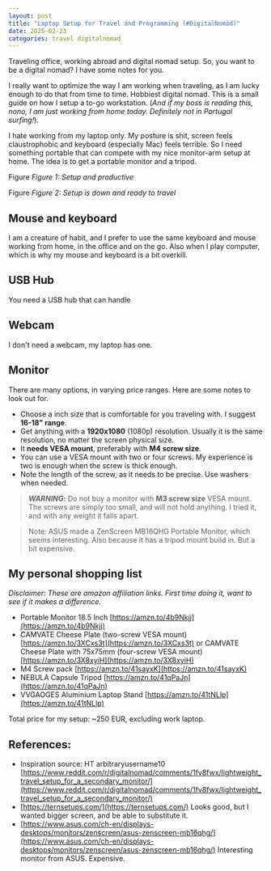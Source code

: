 ```yaml
---
layout: post
title: "Laptop Setup for Travel and Programming (#DigitalNomad)"
date: 2025-02-23
categories: travel digitalnomad
---
```


Traveling office, working abroad and digital nomad setup.
So, you want to be a digital nomad? I have some notes for you.

I really want to optimize the way I am working when traveling,
as I am lucky enough to do that from time to time. Hobbiest digital nomad.
This is a small guide on how I setup a to-go workstation.
(*And if my boss is reading this, nono, I am just working from home today. Definitely not in Portugal surfing!*).

I hate working from my laptop only. My posture is shit, screen feels claustrophobic and keyboard (especially Mac) feels terrible. So I need something portable that can compete with my nice monitor-arm setup at home. The idea is to get a portable monitor and a tripod.

Figure
*Figure 1: Setup and productive*

Figure
*Figure 2: Setup is down and ready to travel*

## Mouse and keyboard

I am a creature of habit, and I prefer to use the same keyboard and mouse working from home, in the office and on the go. Also when I play computer, which is why my mouse and keyboard is a bit overkill.

## USB Hub

You need a USB hub that can handle 

## Webcam

I don't need a webcam, my laptop has one.

## Monitor

There are many options, in varying price ranges. Here are some notes to look out for.

- Choose a inch size that is comfortable for you traveling with. I suggest **16-18" range**.
- Get anything with a **1920x1080** (1080p) resolution. Usually it is the same resolution, no matter the screen physical size.
- It **needs VESA mount**, preferably with **M4 screw size**.
- You can use a VESA mount with two or four screws. My experience is two is enough when the screw is thick enough.
- Note the length of the screw, as it needs to be precise. Use washers when needed.

> **_WARNING_:** Do not buy a monitor with **M3 screw size** VESA mount. The screws are simply too small, and will not hold anything. I tried it, and with any weight it falls apart.

> Note: ASUS made a ZenScreen MB16QHG Portable Monitor, which seems interesting. Also because it has a tripod mount build in. But a bit expensive.


## My personal shopping list

*Disclaimer: These are amazon affiliation links. First time doing it, want to see if it makes a difference.*

- Portable Monitor 18.5 Inch [https://amzn.to/4b9Nkjj](https://amzn.to/4b9Nkjj)
- CAMVATE Cheese Plate (two-screw VESA mount) [https://amzn.to/3XCxs3t](https://amzn.to/3XCxs3t) or 
  CAMVATE Cheese Plate with 75x75mm (four-screw VESA mount) [https://amzn.to/3X8xyiH](https://amzn.to/3X8xyiH)
- M4 Screw pack [https://amzn.to/41sayxK](https://amzn.to/41sayxK)
- NEBULA Capsule Tripod [https://amzn.to/41qPaJn](https://amzn.to/41qPaJn)
- VVGAOGES Aluminium Laptop Stand [https://amzn.to/41tNLlp](https://amzn.to/41tNLlp)

Total price for my setup: ~250 EUR, excluding work laptop.

## References:

 - Inspiration source: HT arbitraryusername10
   [https://www.reddit.com/r/digitalnomad/comments/1fv8fwx/lightweight_travel_setup_for_a_secondary_monitor/](https://www.reddit.com/r/digitalnomad/comments/1fv8fwx/lightweight_travel_setup_for_a_secondary_monitor/)
 - [https://ternsetups.com/](https://ternsetups.com/) Looks good, but I wanted bigger screen, and be able to substitute it.
 - [https://www.asus.com/ch-en/displays-desktops/monitors/zenscreen/asus-zenscreen-mb16qhg/](https://www.asus.com/ch-en/displays-desktops/monitors/zenscreen/asus-zenscreen-mb16qhg/) Interesting monitor from ASUS. Expensive.
